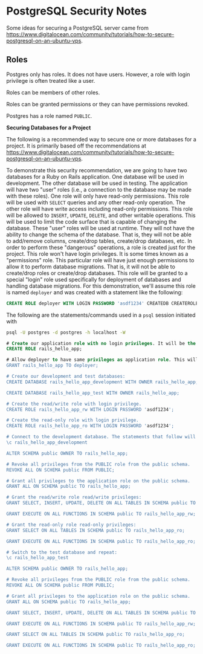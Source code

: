 # PostgreSQL Security Notes

Some ideas for securing a PostgreSQL server came from https://www.digitalocean.com/community/tutorials/how-to-secure-postgresql-on-an-ubuntu-vps.

## Roles

Postgres only has roles. It does not have users. However, a role with login privilege is often treated like a user.

Roles can be members of other roles.

Roles can be granted permissions or they can have permissions revoked.

Postgres has a role named `PUBLIC`.

**Securing Databases for a Project**

The following is a recommended way to secure one or more databases for a project. It is primarily based off the recommendations at https://www.digitalocean.com/community/tutorials/how-to-secure-postgresql-on-an-ubuntu-vps.

To demonstrate this security recommendation, we are going to have two databases for a Ruby on Rails application. One database will be used in development. The other database will be used in testing. The application will have two "user" roles (i.e., a connection to the database may be made with these roles). One role will only have read-only permissions. This role will be used with `SELECT` queries and any other read-only operation. The other role will have write access including read-only permissions. This role will be allowed to `INSERT`, `UPDATE`, `DELETE`, and other writable operations. This will be used to limit the code surface that is capable of changing the database. These "user" roles will be used at runtime. They will not have the ability to change the schema of the database. That is, they will not be able to add/remove columns, create/drop tables, create/drop databases, etc. In order to perform these "dangerous" operations, a role is created just for the project. This role won't have login privileges. It is some times known as a "permissions" role. This particular role will have just enough permissions to allow it to perform database migrations. That is, it will not be able to create/drop roles or create/drop databases. This role will be granted to a special "login" role used specifically for deployment of databases and handling database migrations. For this demonstration, we'll assume this role is named `deployer` and was created with a statement like the following:

```sql
CREATE ROLE deployer WITH LOGIN PASSWORD 'asdf1234' CREATEDB CREATEROLE;
```

The following are the statements/commands used in a `psql` session initiated with

```sh
psql -U postgres -d postgres -h localhost -W
```

```sql
# Create our application role with no login privileges. It will be the owner of each database.
CREATE ROLE rails_hello_app;

# Allow deployer to have same privileges as application role. This will allow the deployer to migrate the application's database(s).
GRANT rails_hello_app TO deployer;

# Create our development and test databases:
CREATE DATABASE rails_hello_app_development WITH OWNER rails_hello_app;

CREATE DATABASE rails_hello_app_test WITH OWNER rails_hello_app;

# Create the read/write role with login privilege.
CREATE ROLE rails_hello_app_rw WITH LOGIN PASSWORD 'asdf1234';

# Create the read-only role with login privilege.
CREATE ROLE rails_hello_app_ro WITH LOGIN PASSWORD 'asdf1234';

# Connect to the development database. The statements that follow will apply to this database.
\c rails_hello_app_development

ALTER SCHEMA public OWNER TO rails_hello_app;

# Revoke all privileges from the PUBLIC role from the public schema.
REVOKE ALL ON SCHEMA public FROM PUBLIC;

# Grant all privileges to the application role on the public schema.
GRANT ALL ON SCHEMA public TO rails_hello_app;

# Grant the read/write role read/write privileges:
GRANT SELECT, INSERT, UPDATE, DELETE ON ALL TABLES IN SCHEMA public TO rails_hello_app_rw;

GRANT EXECUTE ON ALL FUNCTIONS IN SCHEMA public TO rails_hello_app_rw;

# Grant the read-only role read-only privileges:
GRANT SELECT ON ALL TABLES IN SCHEMA public TO rails_hello_app_ro;

GRANT EXECUTE ON ALL FUNCTIONS IN SCHEMA public TO rails_hello_app_ro;

# Switch to the test database and repeat:
\c rails_hello_app_test

ALTER SCHEMA public OWNER TO rails_hello_app;

# Revoke all privileges from the PUBLIC role from the public schema.
REVOKE ALL ON SCHEMA public FROM PUBLIC;

# Grant all privileges to the application role on the public schema.
GRANT ALL ON SCHEMA public TO rails_hello_app;

GRANT SELECT, INSERT, UPDATE, DELETE ON ALL TABLES IN SCHEMA public TO rails_hello_app_rw;

GRANT EXECUTE ON ALL FUNCTIONS IN SCHEMA public TO rails_hello_app_rw;

GRANT SELECT ON ALL TABLES IN SCHEMA public TO rails_hello_app_ro;

GRANT EXECUTE ON ALL FUNCTIONS IN SCHEMA public TO rails_hello_app_ro;
```
